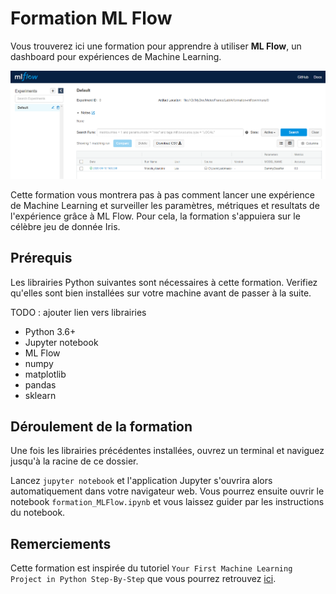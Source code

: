 # Formation ML Flow
Vous trouverez ici une formation pour apprendre à utiliser **ML Flow**, un dashboard pour expériences de Machine Learning. 

![dashboard](MLFlow.png)

Cette formation vous montrera pas à pas comment lancer une expérience de Machine Learning et surveiller les paramètres, métriques et resultats de l'expérience grâce à ML Flow. Pour cela, la formation s'appuiera sur le célèbre jeu de donnée Iris.

## Prérequis

Les librairies Python suivantes sont nécessaires à cette formation. Verifiez qu'elles sont bien installées sur votre machine avant de passer à la suite.

TODO : ajouter lien vers librairies

* Python 3.6+
* Jupyter notebook
* ML Flow
* numpy
* matplotlib
* pandas
* sklearn

## Déroulement de la formation

Une fois les librairies précédentes installées, ouvrez un terminal et naviguez jusqu'à la racine de ce dossier.

Lancez ```jupyter notebook``` et l'application Jupyter s'ouvrira alors automatiquement dans votre navigateur web. Vous pourrez ensuite ouvrir le notebook ```formation_MLFlow.ipynb``` et vous laissez guider par les instructions du notebook.

## Remerciements

Cette formation est inspirée du tutoriel ```Your First Machine Learning Project in Python Step-By-Step``` que vous pourrez retrouvez [ici](https://machinelearningmastery.com/machine-learning-in-python-step-by-step/).

